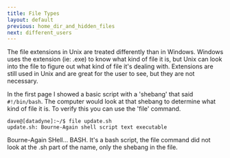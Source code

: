 ```yaml
---
title: File Types
layout: default
previous: home_dir_and_hidden_files
next: different_users
---
```


The file extensions in Unix are treated differently than in Windows.  Windows
uses the extension (ie: .exe) to know what kind of file it is, but Unix can
look into the file to figure out what kind of file it's dealing with.
Extensions are still used in Unix and are great for the user to see, but they
are not necessary.

In the first page I showed a basic script with a 'shebang' that said
`#!/bin/bash`.  The computer would look at that shebang to determine what kind of
file it is.  To verify this you can use the 'file' command.

    dave@[datadyne]:~/$ file update.sh
    update.sh: Bourne-Again shell script text executable

Bourne-Again SHell... BASH.  It's a bash script, the file command did not look
at the .sh part of the name, only the shebang in the file.
